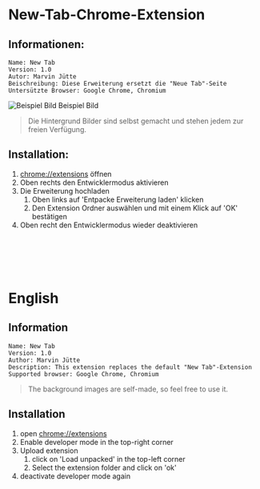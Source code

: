 # New-Tab-Chrome-Extension

## Informationen:
    Name: New Tab
    Version: 1.0
    Autor: Marvin Jütte
    Beischreibung: Diese Erweiterung ersetzt die "Neue Tab"-Seite
    Untersützte Browser: Google Chrome, Chromium

![Beispiel Bild](https://www.nivram710.de/res/images/devel/chrome/new_tab/example.png)
Beispiel Bild
 
> Die Hintergrund Bilder sind selbst gemacht und stehen jedem zur freien Verfügung.

## Installation:
1. [chrome://extensions](chrome://extensions) öffnen
2. Oben rechts den Entwicklermodus aktivieren
3. Die Erweiterung hochladen<br/>
    1) Oben links auf 'Entpacke Erweiterung laden' klicken<br/>
    2) Den Extension Ordner auswählen und mit einem Klick auf 'OK' bestätigen<br/>
4. Oben recht den Entwicklermodus wieder deaktivieren
    
<br/><br/><br/><br/>
    
# English
## Information
    Name: New Tab
    Version: 1.0
    Author: Marvin Jütte
    Description: This extension replaces the default "New Tab"-Extension
    Supported browser: Google Chrome, Chromium
> The background images are self-made, so feel free to use it.

## Installation
1. open [chrome://extensions](chrome://extensions)
2. Enable developer mode in the top-right corner
3. Upload extension<br/>
    1) click on 'Load unpacked' in the top-left corner<br/>
    2) Select the extension folder and click on 'ok'<br/>
4. deactivate developer mode again